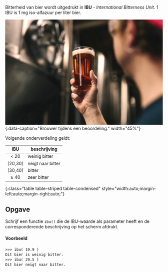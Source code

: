 Bitterheid van bier wordt uitgedrukt in **IBU** - *International Bitterness Unit*. 1 IBU is 1 mg iso-alfazuur per liter bier.

![Brouwer tijdens een beoordeling.](media/brewing-beer.jpg "Foto door Elevate op Unsplash."){:data-caption="Brouwer tijdens een beoordeling." width="45%"}

Volgende onderverdeling geldt:

| IBU | beschrijving |
|:--------:|-------------|
| < 20  | weinig bitter |
| [20,30[ |  neigt naar bitter |
| [30,40[ | bitter |
| ≥ 40 |  zeer bitter |
{:class="table table-striped table-condensed" style="width:auto;margin-left:auto;margin-right:auto;"}

## Opgave
Schrijf een functie `ibu()` die de IBU-waarde als parameter heeft en de corresponderende beschrijving op het scherm afdrukt.

#### Voorbeeld
```
>>> ibu( 19.9 )
Dit bier is weinig bitter.
>>> ibu( 29.5 )
Dit bier neigt naar bitter.
```